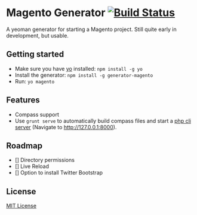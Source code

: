 # Magento Generator [![Build Status](https://secure.travis-ci.org/josh-taylor/generator-magento.png?branch=master)](https://travis-ci.org/josh-taylor/generator-magento)

A yeoman generator for starting a Magento project. Still quite early in development, but usable.

## Getting started
- Make sure you have [yo](https://github.com/yeoman/yo) installed:
    `npm install -g yo`
- Install the generator: `npm install -g generator-magento`
- Run: `yo magento`

## Features
- Compass support
- Use `grunt serve` to automatically build compass files and start a [php cli server](http://www.php.net/manual/en/features.commandline.webserver.php) (Navigate to http://127.0.0.1:8000).

## Roadmap

- [] Directory permissions
- [] Live Reload
- [] Option to install Twitter Bootstrap

## License
[MIT License](http://en.wikipedia.org/wiki/MIT_License)
